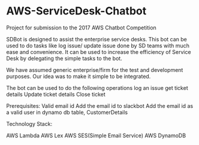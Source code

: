# AWS-ServiceDesk-Chatbot
Project for submission to the 2017 AWS Chatbot Competition

SDBot is designed to assist the enterprise service desks. This bot can be used to do tasks like log issue/ update issue done by SD teams with much ease and convenience. It can be used to increase the efficiency of Service Desk by delegating the simple tasks to the bot. 



We have assumed generic enterprise/firm for the test and development purposes. Our idea was to make it simple to be integrated. 



The bot can be used to do the following operations
log an issue
get ticket details
Update ticket details
Close ticket

Prerequisites:
Valid email id
Add the email id to slackbot
Add the email id as a valid user in dynamo db table, CustomerDetails


Technology Stack:

AWS Lambda
AWS Lex
AWS SES(Simple Email Service)
AWS DynamoDB

